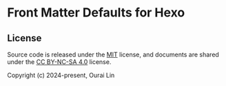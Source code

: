 # Front Matter Defaults for Hexo

## License

Source code is released under the [MIT](./LICENSE) license, and documents are shared under the [CC BY-NC-SA 4.0](./LICENSE-docs) license.

Copyright (c) 2024-present, Ourai Lin
